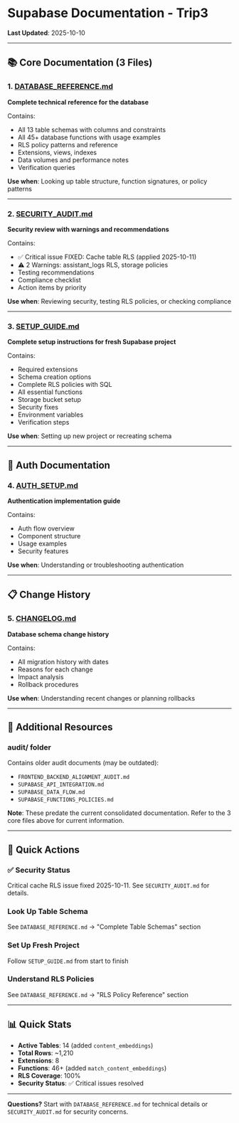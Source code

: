 # Supabase Documentation - Trip3

**Last Updated**: 2025-10-10

---

## 📚 Core Documentation (3 Files)

### 1. [DATABASE_REFERENCE.md](./DATABASE_REFERENCE.md)
**Complete technical reference for the database**

Contains:
- All 13 table schemas with columns and constraints
- All 45+ database functions with usage examples
- RLS policy patterns and reference
- Extensions, views, indexes
- Data volumes and performance notes
- Verification queries

**Use when**: Looking up table structure, function signatures, or policy patterns

---

### 2. [SECURITY_AUDIT.md](./SECURITY_AUDIT.md)
**Security review with warnings and recommendations**

Contains:
- ✅ Critical issue FIXED: Cache table RLS (applied 2025-10-11)
- ⚠️ 2 Warnings: assistant_logs RLS, storage policies
- Testing recommendations
- Compliance checklist
- Action items by priority

**Use when**: Reviewing security, testing RLS policies, or checking compliance

---

### 3. [SETUP_GUIDE.md](./SETUP_GUIDE.md)
**Complete setup instructions for fresh Supabase project**

Contains:
- Required extensions
- Schema creation options
- Complete RLS policies with SQL
- All essential functions
- Storage bucket setup
- Security fixes
- Environment variables
- Verification steps

**Use when**: Setting up new project or recreating schema

---

## 🔧 Auth Documentation

### 4. [AUTH_SETUP.md](./AUTH_SETUP.md)
**Authentication implementation guide**

Contains:
- Auth flow overview
- Component structure
- Usage examples
- Security features

**Use when**: Understanding or troubleshooting authentication

---

## 📋 Change History

### 5. [CHANGELOG.md](./CHANGELOG.md)
**Database schema change history**

Contains:
- All migration history with dates
- Reasons for each change
- Impact analysis
- Rollback procedures

**Use when**: Understanding recent changes or planning rollbacks

---

## 📂 Additional Resources

### audit/ folder
Contains older audit documents (may be outdated):
- `FRONTEND_BACKEND_ALIGNMENT_AUDIT.md`
- `SUPABASE_API_INTEGRATION.md`
- `SUPABASE_DATA_FLOW.md`
- `SUPABASE_FUNCTIONS_POLICIES.md`

**Note**: These predate the current consolidated documentation. Refer to the 3 core files above for current information.

---

## 🚨 Quick Actions

### ✅ Security Status
Critical cache RLS issue fixed 2025-10-11. See `SECURITY_AUDIT.md` for details.

### Look Up Table Schema
See `DATABASE_REFERENCE.md` → "Complete Table Schemas" section

### Set Up Fresh Project
Follow `SETUP_GUIDE.md` from start to finish

### Understand RLS Policies
See `DATABASE_REFERENCE.md` → "RLS Policy Reference" section

---

## 📊 Quick Stats

- **Active Tables**: 14 (added `content_embeddings`)
- **Total Rows**: ~1,210
- **Extensions**: 8
- **Functions**: 46+ (added `match_content_embeddings`)
- **RLS Coverage**: 100%
- **Security Status**: ✅ Critical issues resolved

---

**Questions?** Start with `DATABASE_REFERENCE.md` for technical details or `SECURITY_AUDIT.md` for security concerns.

